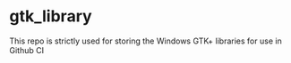 # gtk_library
This repo is strictly used for storing the Windows GTK+ libraries for use in Github CI
